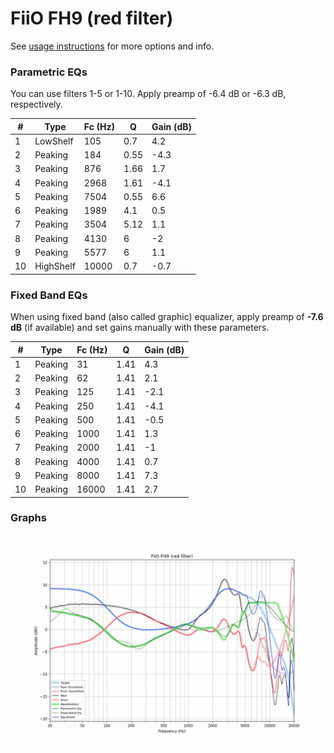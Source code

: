 # FiiO FH9 (red filter)
See [usage instructions](https://github.com/jaakkopasanen/AutoEq#usage) for more options and info.

### Parametric EQs
You can use filters 1-5 or 1-10. Apply preamp of -6.4 dB or -6.3 dB, respectively.

|   # | Type      |   Fc (Hz) |    Q |   Gain (dB) |
|-----|-----------|-----------|------|-------------|
|   1 | LowShelf  |       105 | 0.7  |         4.2 |
|   2 | Peaking   |       184 | 0.55 |        -4.3 |
|   3 | Peaking   |       876 | 1.66 |         1.7 |
|   4 | Peaking   |      2968 | 1.61 |        -4.1 |
|   5 | Peaking   |      7504 | 0.55 |         6.6 |
|   6 | Peaking   |      1989 | 4.1  |         0.5 |
|   7 | Peaking   |      3504 | 5.12 |         1.1 |
|   8 | Peaking   |      4130 | 6    |        -2   |
|   9 | Peaking   |      5577 | 6    |         1.1 |
|  10 | HighShelf |     10000 | 0.7  |        -0.7 |

### Fixed Band EQs
When using fixed band (also called graphic) equalizer, apply preamp of **-7.6 dB** (if available) and set gains manually with these parameters.

|   # | Type    |   Fc (Hz) |    Q |   Gain (dB) |
|-----|---------|-----------|------|-------------|
|   1 | Peaking |        31 | 1.41 |         4.3 |
|   2 | Peaking |        62 | 1.41 |         2.1 |
|   3 | Peaking |       125 | 1.41 |        -2.1 |
|   4 | Peaking |       250 | 1.41 |        -4.1 |
|   5 | Peaking |       500 | 1.41 |        -0.5 |
|   6 | Peaking |      1000 | 1.41 |         1.3 |
|   7 | Peaking |      2000 | 1.41 |        -1   |
|   8 | Peaking |      4000 | 1.41 |         0.7 |
|   9 | Peaking |      8000 | 1.41 |         7.3 |
|  10 | Peaking |     16000 | 1.41 |         2.7 |

### Graphs
![](./FiiO%20FH9%20(red%20filter).png)

